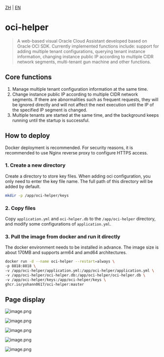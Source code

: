 [ZH](README.md) | [EN](README_EN.md)

# oci-helper

> A web-based visual Oracle Cloud Assistant developed based on Oracle OCI SDK. Currently implemented functions include: support for adding multiple tenant configurations, querying tenant instance information, changing instance public IP according to multiple CIDR network segments, multi-tenant gun machine and other functions.

## Core functions

1. Manage multiple tenant configuration information at the same time.
2. Change instance public IP according to multiple CIDR network segments. If there are abnormalities such as frequent requests, they will be ignored directly and will not affect the next execution until the IP of the specified IP segment is changed.
3. Multiple tenants are started at the same time, and the background keeps running until the startup is successful.

## How to deploy

Docker deployment is recommended. For security reasons, it is recommended to use Nginx reverse proxy to configure HTTPS access.

### 1. Create a new directory
Create a directory to store key files. When adding oci configuration, you only need to enter the key file name. The full path of this directory will be added by default.
```bash
mkdir -p /app/oci-helper/keys
```

### 2. Copy files

Copy `application.yml` and `oci-helper.db` to the `/app/oci-helper` directory, and modify some configurations of `application.yml`.

### 3. Pull the image from docker and run it directly

The docker environment needs to be installed in advance. The image size is about 170MB and supports arm64 and amd64 architectures.

```bash
docker run -d --name oci-helper --restart=always \
-p 8818:8818 \
-v /app/oci-helper/application.yml:/app/oci-helper/application.yml \
-v /app/oci-helper/oci-helper.db:/app/oci-helper/oci-helper.db \
-v /app/oci-helper/keys:/app/oci-helper/keys \
ghcr.io/yohann0617/oci-helper:master 
``` 

## Page display 

![image.png](https://pic1.58cdn.com.cn/nowater/webim/big/n_v26a2f3e2cd0ea4ac787723191f4f32f36.png)

![image.png](https://pic4.58cdn.com.cn/nowater/webim/big/n_v290443ddeb885445399561ab6eb1d7a09.png)

![image.png](https://pic1.58cdn.com.cn/nowater/webim/big/n_v2543323ea3d274c2ca435e2b5dcc3074f.png)

![image.png](https://pic3.58cdn.com.cn/nowater/webim/big/n_v2e3c93ccfcbd6442b8093d11fec370ee1.png)

![image.png](https://pic7.58cdn.com.cn/nowater/webim/big/n_v2a47b5866e28344e695b25a84f568ba05.png)
